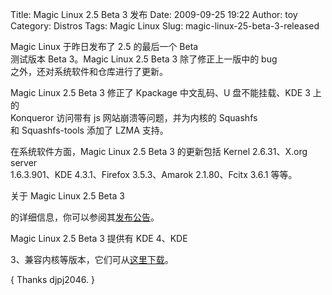 Title: Magic Linux 2.5 Beta 3 发布
Date: 2009-09-25 19:22
Author: toy
Category: Distros
Tags: Magic Linux
Slug: magic-linux-25-beta-3-released

Magic Linux 于昨日发布了 2.5 的最后一个 Beta  
测试版本 Beta 3。Magic Linux 2.5 Beta 3 除了修正上一版中的 bug  
之外，还对系统软件和仓库进行了更新。

Magic Linux 2.5 Beta 3 修正了 Kpackage 中文乱码、U 盘不能挂载、KDE 3
上的  
Konqueror 访问带有 js 网站崩溃等问题，并为内核的 Squashfs  
和 Squashfs-tools 添加了 LZMA 支持。

在系统软件方面，Magic Linux 2.5 Beta 3 的更新包括 Kernel 2.6.31、X.org
server  
1.6.3.901、KDE 4.3.1、Firefox 3.5.3、Amarok 2.1.80、Fcitx 3.6.1 等等。

关于 Magic Linux 2.5 Beta 3  

的详细信息，你可以参阅其[发布公告](http://www.linuxfans.org/bbs/thread-189855-1-1.html)。

Magic Linux 2.5 Beta 3 提供有 KDE 4、KDE  

3、兼容内核等版本，它们可从[这里下载](http://www.linuxfans.org/bbs/thread-189855-1-1.html)。

{ Thanks djpj2046. }
